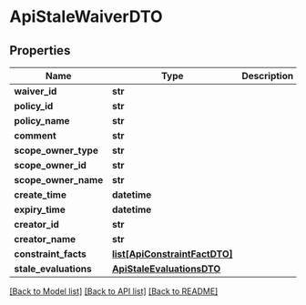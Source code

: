 # ApiStaleWaiverDTO

## Properties
Name | Type | Description | Notes
------------ | ------------- | ------------- | -------------
**waiver_id** | **str** |  | [optional] 
**policy_id** | **str** |  | [optional] 
**policy_name** | **str** |  | [optional] 
**comment** | **str** |  | [optional] 
**scope_owner_type** | **str** |  | [optional] 
**scope_owner_id** | **str** |  | [optional] 
**scope_owner_name** | **str** |  | [optional] 
**create_time** | **datetime** |  | [optional] 
**expiry_time** | **datetime** |  | [optional] 
**creator_id** | **str** |  | [optional] 
**creator_name** | **str** |  | [optional] 
**constraint_facts** | [**list[ApiConstraintFactDTO]**](ApiConstraintFactDTO.md) |  | [optional] 
**stale_evaluations** | [**ApiStaleEvaluationsDTO**](ApiStaleEvaluationsDTO.md) |  | [optional] 

[[Back to Model list]](../README.md#documentation-for-models) [[Back to API list]](../README.md#documentation-for-api-endpoints) [[Back to README]](../README.md)

